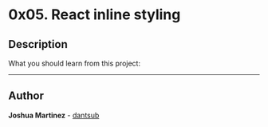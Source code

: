 # 0x05. React inline styling

## Description

What you should learn from this project:

---

## Author

**Joshua Martinez** - [dantsub](https://github.com/dantsub)
